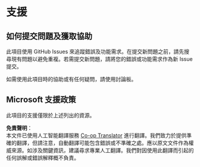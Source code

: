 <!--
CO_OP_TRANSLATOR_METADATA:
{
  "original_hash": "fdfc08baee91e402938a2b1f94fe0949",
  "translation_date": "2025-08-24T22:17:45+00:00",
  "source_file": "etc/SUPPORT.md",
  "language_code": "hk"
}
-->
# 支援

## 如何提交問題及獲取協助  

此項目使用 GitHub Issues 來追蹤錯誤及功能需求。在提交新問題之前，請先搜尋現有問題以避免重複。若需提交新問題，請將您的錯誤或功能需求作為新 Issue 提交。

如需使用此項目時的協助或有任何疑問，請使用討論板。

## Microsoft 支援政策  

此項目的支援僅限於上述列出的資源。

**免責聲明**：  
本文件已使用人工智能翻譯服務 [Co-op Translator](https://github.com/Azure/co-op-translator) 進行翻譯。我們致力於提供準確的翻譯，但請注意，自動翻譯可能包含錯誤或不準確之處。應以原文文件作為權威來源。如涉及關鍵資訊，建議尋求專業人工翻譯。我們對因使用此翻譯而引起的任何誤解或錯誤解釋概不負責。